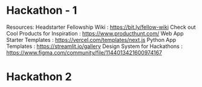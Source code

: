 # Hackathon - 1

Resources:
Headstarter Fellowship Wiki : https://bit.ly/fellow-wiki
Check out Cool Products for Inspiration : https://www.producthunt.com/
Web App Starter Templates : https://vercel.com/templates/next.js
Python App Templates : https://streamlit.io/gallery
Design System for Hackathons : https://www.figma.com/community/file/1144013421600974167


# Hackathon 2

